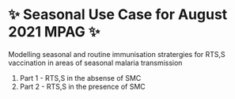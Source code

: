 # :sparkles: Seasonal Use Case for August 2021 MPAG :sparkles:

Modelling seasonal and routine immunisation stratergies for RTS,S vaccination in areas of seasonal malaria transmission 

1. Part 1 - RTS,S in the absense of SMC 
2. Part 2 - RTS,S in the presence of SMC

